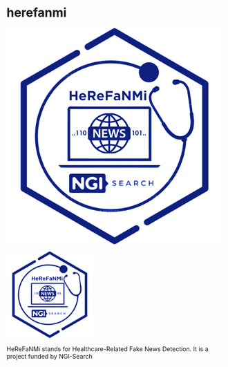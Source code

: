 # herefanmi
![Logo](./assests/logo.png)

<img src="./assests/logo.png" alt="drawing" style="width:200px;"/>

HeReFaNMi stands for Healthcare-Related Fake News Detection. It is a project funded by NGI-Search 

